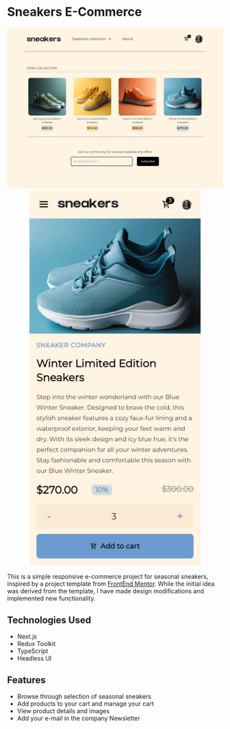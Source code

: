 # Sneakers E-Commerce

<div align="center">
  <img width="800em" src="./desktop.png"></img>
</div>

<div align="center">
  <img width="400em" src="./mobile.png"></img>
</div>

This is a simple responsive e-commerce project for seasonal sneakers, inspired by a project template from [FrontEnd Mentor](https://www.frontendmentor.io/challenges/ecommerce-product-page-UPsZ9MJp6). While the initial idea was derived from the template, I have made design modifications and implemented new functionality.

## Technologies Used

- Next.js
- Redux Toolkit
- TypeScript
- Headless UI

## Features

- Browse through selection of seasonal sneakers
- Add products to your cart and manage your cart
- View product details and images
- Add your e-mail in the company Newsletter
